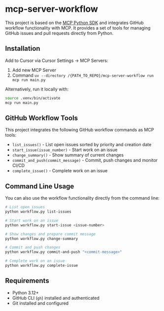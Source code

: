 # mcp-server-workflow

This project is based on the [MCP Python SDK](https://github.com/modelcontextprotocol/python-sdk) and integrates GitHub workflow functionality with MCP. It provides a set of tools for managing GitHub issues and pull requests directly from Python.

## Installation

Add to Cursor via Cursor Settings -> MCP Servers:

1. Add new MCP Server
2. Command `uv --directory /{PATH_TO_REPO}/mcp-server-workflow run mcp run main.py`

Alternatively, run it locally with:

```bash
source .venv/bin/activate
mcp run main.py
```

## GitHub Workflow Tools

This project integrates the following GitHub workflow commands as MCP tools:

- `list_issues()` - List open issues sorted by priority and creation date
- `start_issue(issue_number)` - Start work on an issue
- `change_summary()` - Show summary of current changes
- `commit_and_push(commit_message)` - Commit, push changes and monitor CI/CD
- `complete_issue()` - Complete work on an issue

## Command Line Usage

You can also use the workflow functionality directly from the command line:

```bash
# List open issues
python workflow.py list-issues

# Start work on an issue
python workflow.py start-issue <issue-number>

# Show changes and prepare commit message
python workflow.py change-summary

# Commit and push changes
python workflow.py commit-and-push "<commit-message>"

# Complete work on an issue
python workflow.py complete-issue
```

## Requirements

- Python 3.12+
- GitHub CLI (`gh`) installed and authenticated
- Git installed and configured

